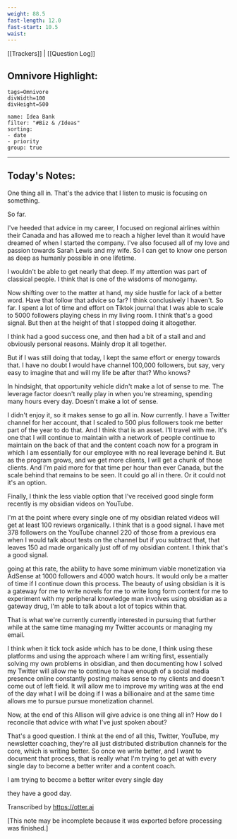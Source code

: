 ```yaml
---
weight: 88.5
fast-length: 12.0
fast-start: 10.5
waist:
---
```

[[Trackers]] | [[Question Log]]

## Omnivore Highlight:

```spotlight-note
tags=Omnivore
divWidth=100
divHeight=500
```

```todoist
name: Idea Bank
filter: "#Biz & /Ideas" 
sorting: 
- date 
- priority
group: true 
```
---
## Today's Notes:



One thing all in. That's the advice that I listen to music is focusing on something.

So far.

I've heeded that advice in my career, I focused on regional airlines within their Canada and has allowed me to reach a higher level than it would have dreamed of when I started the company. I've also focused all of my love and passion towards Sarah Lewis and my wife. So I can get to know one person as deep as humanly possible in one lifetime.

I wouldn't be able to get nearly that deep. If my attention was part of classical people. I think that is one of the wisdoms of monogamy.

Now shifting over to the matter at hand, my side hustle for lack of a better word. Have that follow that advice so far? I think conclusively I haven't. So far. I spent a lot of time and effort on Tiktok journal that I was able to scale to 5000 followers playing chess in my living room. I think that's a good signal. But then at the height of that I stopped doing it altogether.

I think had a good success one, and then had a bit of a stall and and obviously personal reasons. Mainly drop it all together.

But if I was still doing that today, I kept the same effort or energy towards that. I have no doubt I would have channel 100,000 followers, but say, very easy to imagine that and will my life be after that? Who knows?

In hindsight, that opportunity vehicle didn't make a lot of sense to me. The leverage factor doesn't really play in when you're streaming, spending many hours every day. Doesn't make a lot of sense.

I didn't enjoy it, so it makes sense to go all in. Now currently. I have a Twitter channel for her account, that I scaled to 500 plus followers took me better part of the year to do that. And I think that is an asset. I'll travel with me. It's one that I will continue to maintain with a network of people continue to maintain on the back of that and the content coach now for a program in which I am essentially for our employee with no real leverage behind it. But as the program grows, and we get more clients, I will get a chunk of those clients. And I'm paid more for that time per hour than ever Canada, but the scale behind that remains to be seen. It could go all in there. Or it could not it's an option.

Finally, I think the less viable option that I've received good single form recently is my obsidian videos on YouTube.

I'm at the point where every single one of my obsidian related videos will get at least 100 reviews organically. I think that is a good signal. I have met 378 followers on the YouTube channel 220 of those from a previous era when I would talk about tests on the channel but if you subtract that, that leaves 150 ad made organically just off of my obsidian content. I think that's a good signal.

going at this rate, the ability to have some minimum viable monetization via AdSense at 1000 followers and 4000 watch hours. It would only be a matter of time if I continue down this process. The beauty of using obsidian is it is a gateway for me to write novels for me to write long form content for me to experiment with my peripheral knowledge man involves using obsidian as a gateway drug, I'm able to talk about a lot of topics within that.

That is what we're currently currently interested in pursuing that further while at the same time managing my Twitter accounts or managing my email.

I think when it tick tock aside which has to be done, I think using these platforms and using the approach where I am writing first, essentially solving my own problems in obsidian, and then documenting how I solved my Twitter will allow me to continue to have enough of a social media presence online constantly posting makes sense to my clients and doesn't come out of left field. It will allow me to improve my writing was at the end of the day what I will be doing if I was a billionaire and at the same time allows me to pursue pursue monetization channel.

Now, at the end of this Allison will give advice is one thing all in? How do I reconcile that advice with what I've just spoken about?

That's a good question. I think at the end of all this, Twitter, YouTube, my newsletter coaching, they're all just distributed distribution channels for the core, which is writing better. So once we write better, and I want to document that process, that is really what I'm trying to get at with every single day to become a better writer and a content coach.

I am trying to become a better writer every single day

they have a good day.

Transcribed by https://otter.ai

[This note may be incomplete because it was exported before processing was finished.]
